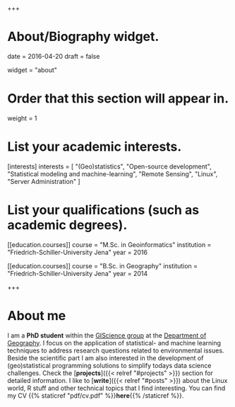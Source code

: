 +++
# About/Biography widget.

date = 2016-04-20
draft = false

widget = "about"

# Order that this section will appear in.
weight = 1

# List your academic interests.
[interests]
  interests = [
    "(Geo)statistics",
    "Open-source development",
    "Statistical modeling and machine-learning",
    "Remote Sensing",
    "Linux", 
    "Server Administration"
  ]

# List your qualifications (such as academic degrees).
[[education.courses]]
  course = "M.Sc. in Geoinformatics"
  institution = "Friedrich-Schiller-University Jena"
  year = 2016

[[education.courses]]
  course = "B.Sc. in Geography"
  institution = "Friedrich-Schiller-University Jena"
  year = 2014
 
+++

# About me

I am a **PhD student** within the [GIScience group](http://www.geographie.uni-jena.de/Geoinformatik_p_1558.html) at the [Department of Geography](http://www.geographie.uni-jena.de/Institut+für+Geographie.html). 
I focus on the application of statistical- and machine learning techniques to address research questions related to environmental issues. 
Beside the scientific part I am also interested in the development of (geo)statistical programming solutions to simplify todays data science challenges. 
Check the [**projects**]({{< relref "#projects" >}}) section for detailed information.
I like to [**write**]({{< relref "#posts" >}}) about the Linux world, R stuff and other technical topics that I find interesting.
You can find my CV {{% staticref "pdf/cv.pdf" %}}**here**{{% /staticref %}}.
